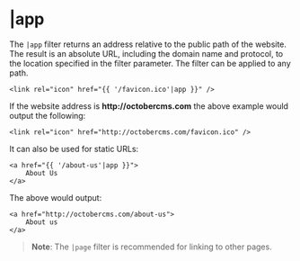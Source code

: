 # |app

The `|app` filter returns an address relative to the public path of the website. The result is an absolute URL, including the domain name and protocol, to the location specified in the filter parameter. The filter can be applied to any path.

    <link rel="icon" href="{{ '/favicon.ico'|app }}" />

If the website address is __http://octobercms.com__ the above example would output the following:

    <link rel="icon" href="http://octobercms.com/favicon.ico" />

It can also be used for static URLs:

    <a href="{{ '/about-us'|app }}">
        About Us
    </a>

The above would output:

    <a href="http://octobercms.com/about-us">
        About us
    </a>

> **Note**: The `|page` filter is recommended for linking to other pages.
